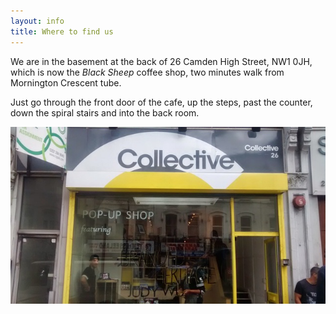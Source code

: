 ```yaml
---
layout: info
title: Where to find us
---
```


We are in the basement at the back of 26 Camden High Street, NW1 0JH, which is now the *Black Sheep* coffee shop, two minutes walk from Mornington Crescent tube. 

Just go through the front door of the cafe, up the steps, past the counter, down the spiral stairs  and into the back room.

![The Collective side door at 26 Camden High Street](/images/no26.jpg)

